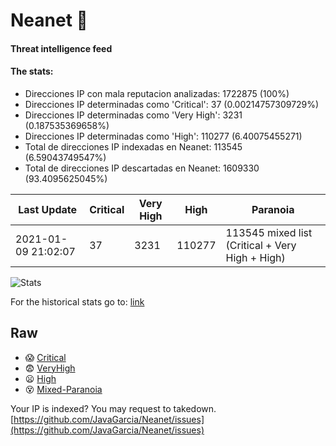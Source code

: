 # Neanet :hocho:
#### Threat intelligence feed
#### The stats:

- Direcciones IP con mala reputacion analizadas: 1722875 (100%)
- Direcciones IP determinadas como 'Critical':  37 (0.00214757309729%)
- Direcciones IP determinadas como 'Very High':  3231 (0.187535369658%)
- Direcciones IP determinadas como 'High':  110277 (6.40075455271)
- Total de direcciones IP indexadas en Neanet:  113545 (6.59043749547%)
- Total de direcciones IP descartadas en Neanet:  1609330 (93.4095625045%)

| Last Update | Critical | Very High | High | Paranoia |
| --- | --- | --- | --- | --- |
| 2021-01-09 21:02:07 | 37 | 3231 | 110277 | 113545 mixed list (Critical + Very High + High)|

![Stats](https://docs.google.com/spreadsheets/d/e/2PACX-1vSnaNMIXVabIpDJjufMlzH7poXnshF3mgd8Is1g9ytUEzVsP5my4Trn8f-xkoLLQ38xpL3HtmUexLo6/pubchart?oid=501124687&format=image)

For the historical stats go to: [link](/stats.csv)
## Raw
- :scream: [Critical](https://raw.githubusercontent.com/JavaGarcia/Neanet/master/blacklists/neanet_critical.txt)
- :fearful: [VeryHigh](https://raw.githubusercontent.com/JavaGarcia/Neanet/master/blacklists/neanet_veryHigh.txtt)
- :frowning: [High](https://raw.githubusercontent.com/JavaGarcia/Neanet/master/blacklists/neanet_high.txt)
- :dizzy_face: [Mixed-Paranoia](https://raw.githubusercontent.com/JavaGarcia/Neanet/master/blacklists/neanet_all.txt)


Your IP is indexed? You may request to takedown. [https://github.com/JavaGarcia/Neanet/issues](https://github.com/JavaGarcia/Neanet/issues)



















































































































































































































































































































































































































































































































































































































































































































































































































































































































































































































































































































































































































































































































































































































































































































































































































































































































































































































































































































































































































































































































































































































































































































































































































































































































































































































































































































































































































































































































































































































































































































































































































































































































































































































































































































